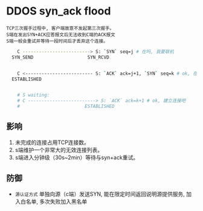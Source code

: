 # DDOS syn_ack flood

    TCP三次握手过程中, 客户端故意不发起第三次握手。  
    S端在发出SYN+ACK应答报文后无法收到C端的ACK报文
    S端一般会重试并等待一段时间后才丢弃这个连接。

```bash
    C -------------------------> S: `SYN` seq=j # 在吗, 我要联机
  SYN_SEND                    SYN_RCVD


    C <------------------------- S: `ACK` ack=j+1, `SYN` seq=k # ok, 在
  ESTABLISHED


    # S waiting:
    # C -------------------------> S: `ACK` ack=k+1 # ok, 建立连接吧
    #                        ESTABLISHED

```

## 影响

1. 未完成的连接占用TCP连接数。
2. s端维护一个非常大的无效连接列表。
3. s端进入分钟级（30s~2min）等待与syn+ack重试。

## 防御

- `源认证方式` 单独向源（c端）发送SYN, 能在限定时间返回说明源提供服务, 加入白名单, 多次失败加入黑名单
